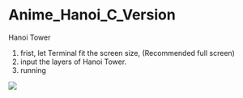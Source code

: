 # Anime_Hanoi_C_Version
Hanoi Tower
1. frist, let Terminal fit the screen size, (Recommended full screen)
2. input the layers of Hanoi Tower.
3. running


[![](https://i.imgur.com/Y5eo7g4.png)](http://www.youtube.com/watch?v=M0Qw81LRQyI "")
